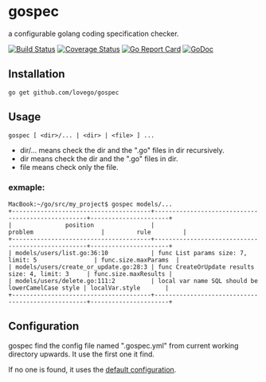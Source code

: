 # gospec
a configurable golang coding specification checker.

[![Build Status](https://travis-ci.org/lovego/gospec.svg?branch=master)](https://travis-ci.org/lovego/gospec)
[![Coverage Status](https://coveralls.io/repos/github/lovego/gospec/badge.svg?branch=master)](https://coveralls.io/github/lovego/gospec?branch=master)
[![Go Report Card](https://goreportcard.com/badge/github.com/lovego/gospec)](https://goreportcard.com/report/github.com/lovego/gospec)
[![GoDoc](https://godoc.org/github.com/lovego/gospec?status.svg)](https://godoc.org/github.com/lovego/union_find)

## Installation
    go get github.com/lovego/gospec

## Usage
    gospec [ <dir>/... | <dir> | <file> ] ...
- dir/... means check the dir and the ".go" files in dir recursively.
- dir     means check the dir and the ".go" files in dir.
- file    means check only the file.

### exmaple:
```
MacBook:~/go/src/my_project$ gospec models/...
+---------------------------------------+---------------------------------------------------+----------------------+
|               position                |                         problem                   |         rule         |
+---------------------------------------+---------------------------------------------------+----------------------+
| models/users/list.go:36:10            | func List params size: 7, limit: 5                | func.size.maxParams  |
| models/users/create_or_update.go:28:3 | func CreateOrUpdate results size: 4, limit: 3     | func.size.maxResults |
| models/users/delete.go:111:2          | local var name SQL should be lowerCamelCase style | localVar.style       |
+---------------------------------------+---------------------------------------------------+----------------------+
```

## Configuration
gospec find the config file named ".gospec.yml" from current working directory upwards. It use the first one it find.

If no one is found, it uses the <a href="gospec.yml">default configuration</a>.

